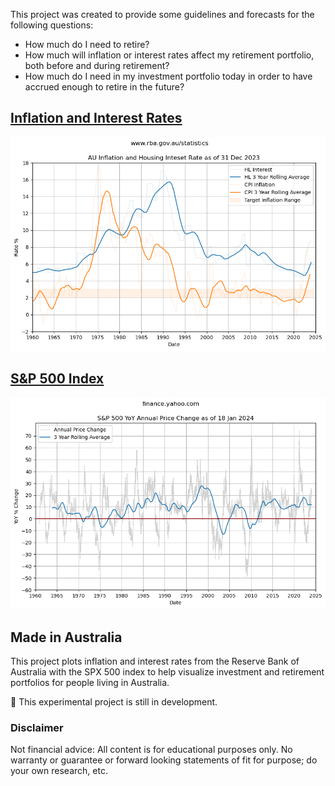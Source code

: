 This project was created to provide some guidelines and forecasts for the following questions:

- How much do I need to retire? 
- How much will inflation or interest rates affect my retirement portfolio, both before and during retirement? 
- How much do I need in my investment portfolio today in order to have accrued enough to retire in the future? 

## [Inflation and Interest Rates](inflation-and-interest-rates.md)

[![](images/inflation-and-interest-rates.png)](inflation-and-interest-rates.html)

## [S&P 500 Index](spx.md)

[![](images/spx-yoy.png)](spx.html)

## Made in Australia

This project plots inflation and interest rates from the Reserve Bank of Australia with the SPX 500 index to help visualize investment and retirement portfolios for people living in Australia.

🚧 This experimental project is still in development.

### Disclaimer

Not financial advice: All content is for educational purposes only. No warranty or guarantee or forward looking statements of fit for purpose; do your own research, etc.
